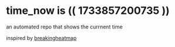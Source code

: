 # time_now is (( 1733857200735 ))

an automated repo that shows the currnent time

inspired by [breakingheatmap](https://github.com/breakingheatmap/breakingheatmap)